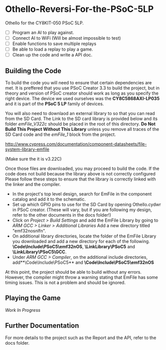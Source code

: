 # Othello-Reversi-For-the-PSoC-5LP
Othello for the CY8KIT-050 PSoC 5LP.

- [ ] Program an AI to play against.
- [ ] Connect AI to WiFi (Will be almost impossible to test)
- [ ] Enable functions to save multiple replays
- [ ] Be able to load a replay to play a game.
- [ ] Clean up the code and write a API doc.
## Building the Code

To build the code you will need to ensure that certain dependencies are met.
It is preffered that you use PSoC Creator 3.3 to build the project, but in theory and version of PSoC creator should work as long as you specify the right device. The device we used ourselves was the **CY8C5868AXI-LP035** and it is part of the **PSoC 5 LP** family of devices.

You will also need to downlaod an external library to so that you can read from the SD Card. The Link to the SD card library is provided below and its folder *emFile_V322c* should be placed in the root of this directory. **Do Not Build This Project Without This Library** unless you remove all traces of the SD Card code and the *emFile_1* block from the project. 

http://www.cypress.com/documentation/component-datasheets/file-system-library-emfile

(Make sure the it is v3.22C)

Once those files are downloaded, you may proceed to build the code. If the code does not build because the library above is not correctly configured Please follow these steps to ensure that the library is correctly linked with the linker and the compiler.

  * In the project's top level design, search for EmFile in the component catalog and add it to the schematic.
  * Set up which GPIO pins to use for the SD Card by opening Othello.cydwr in PSoC creator. (These will vary, but if you are following my design, refer to the other documents in the docs folder!)
  * Click on *Project > Build Settings* and add the EmFile Library by going to *ARM GCC > Linker > Additional Libraries* Add a new directory titled "emf32nosnlfn".
  * On additional library directories, locate the folder of the EmFile Library you downloaded and add a new directory for each of the following. **\Code\Include\PSoC5\emf32nOS**, **\LinkLibrary\PSoC5** and **\LinkLibrary\PSoC5\GCC**.
  * Under *ARM GCC > Compiler*, on the additional include directories, add**\Code\Include\PSoC5** and **\Code\Include\PSoC5\emf32nOS**
  
At this point, the project should be able to build without any errors. However, the compiler might throw a warning stating that EmFile has some timing issues. This is not a problem and should be ignored.

## Playing the Game

*Work In Progress*

## Further Documentation

For more details to the project such as the Report and the API, refer to the docs folder.
